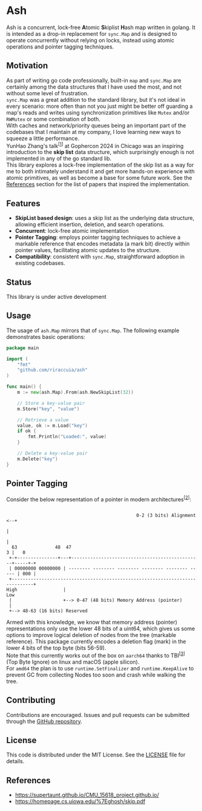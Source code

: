 # Ash

Ash is a concurrent, lock-free **A**tomic **S**kiplist **H**ash map written in golang. It is intended as a drop-in replacement for `sync.Map` and is designed to operate concurrently without relying on locks, instead using atomic operations and pointer tagging techniques.

## Motivation

As part of writing go code professionally, built-in `map` and `sync.Map` are certainly among the data structures that I have used the most, and not without some level of frustration.  
`sync.Map` was a great addition to the standard library, but it's not ideal in every scenario: more often than not you just might be better off guarding a map's reads and writes using synchronization primitives like `Mutex` and/or `RWMutex` or some combination of both.  
With caches and network/priority queues being an important part of the codebases that I maintain at my company, I love learning new ways to squeeze a little performance.  
YunHao Zhang's talk<sup>[[1]]</sup> at Gophercon 2024 in Chicago was an inspiring introduction to the **skip list** data structure, which surprisingly enough is not implemented in any of the go standard lib.  
This library explores a lock-free implementation of the skip list as a way for me to both intimately understand it and get more hands-on experience with atomic primitives, as well as become a base for some future work.
See the [References](https://github.com/riraccuia/ash?tab=readme-ov-file#pointer-tagging) section for the list of papers that inspired the implementation.

## Features

- **SkipList based design**: uses a skip list as the underlying data structure, allowing efficient insertion, deletion, and search operations.
- **Concurrent**: lock-free atomic implementation
- **Pointer Tagging**: employs pointer tagging techniques to achieve a markable reference that encodes metadata (a mark bit) directly within pointer values, facilitating atomic updates to the structure.
- **Compatibility**: consistent with `sync.Map`, straightforward adoption in existing codebases.

## Status

This library is under active development

## Usage

The usage of `ash.Map` mirrors that of `sync.Map`. The following example demonstrates basic operations:

```go
package main

import (
    "fmt"
    "github.com/riraccuia/ash"
)

func main() {
    m := new(ash.Map).From(ash.NewSkipList(32))

    // Store a key-value pair
    m.Store("key", "value")

    // Retrieve a value
    value, ok := m.Load("key")
    if ok {
        fmt.Println("Loaded:", value)
    }

    // Delete a key-value pair
    m.Delete("key")
}
```
## Pointer Tagging

Consider the below representation of a pointer in modern architectures<sup>[[2]]</sup>:

```ascii

                                                0-2 (3 bits) Alignment <--+
                                                                          |
                                                                          |
  63              48  47                                                3 |   0
 +-+---------------+---+------------------------------------------------+-----+-+
 | 00000000 00000000 | -------- -------- -------- -------- -------- ----- | 000 |
 +------------------------------------------------------------------------------+
High                 |                                                         Low
 |                   +--> 0-47 (48 bits) Memory Address (pointer)
 |
 +--> 48-63 (16 bits) Reserved
```
Armed with this knowledge, we know that memory address (pointer) representations only use the lower 48 bits of a uint64, which gives us some options to improve logical deletion of nodes from the tree (markable reference).
This package currently encodes a deletion flag (mark) in the lower 4 bits of the top byte (bits 56-59).  
Note that this currently works out of the box on `aarch64` thanks to TBI<sup>[[3]]</sup> (Top Byte Ignore) on linux and macOS (apple silicon).  
For `amd64` the plan is to use `runtime.SetFinalizer` and `runtime.KeepAlive` to prevent GC from collecting Nodes too soon and crash while walking the tree.

## Contributing

Contributions are encouraged. Issues and pull requests can be submitted through the [GitHub repository](https://github.com/riraccuia/ash).

## License

This code is distributed under the MIT License. See the [LICENSE](https://github.com/riraccuia/ash/blob/main/LICENSE) file for details.

## References

- https://supertaunt.github.io/CMU_15618_project.github.io/
- https://homepage.cs.uiowa.edu/%7Eghosh/skip.pdf

[1]: https://github.com/gophercon/2024-talks/tree/main/YunHaoZhang-BuildingaHighPerformanceConcurrentMapInGo "Building a High Performace Concurrent Map In Go {YunHao Zhang}"
[2]: https://dl.acm.org/doi/abs/10.1145/3558200 "A Primer on Pointer Tagging {Chaitanya Koparkar}"
[3]: https://www.linaro.org/blog/top-byte-ignore-for-fun-and-memory-savings/ "Top Byte Ignore For Fun and Memory Savings"
